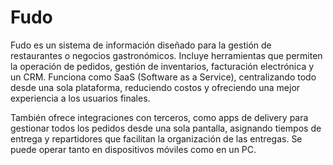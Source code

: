 # Fudo

Fudo es un sistema de información diseñado para la gestión de restaurantes o negocios gastronómicos. Incluye herramientas que permiten la operación de pedidos, gestión de inventarios, facturación electrónica y un CRM.
Funciona como SaaS (Software as a Service), centralizando todo desde una sola plataforma, reduciendo costos y ofreciendo una mejor experiencia a los usuarios finales.

También ofrece integraciones con terceros, como apps de delivery para gestionar todos los pedidos desde una sola pantalla, asignando tiempos de entrega y repartidores que facilitan la organización de las entregas. Se puede operar tanto en dispositivos móviles como en un PC.
